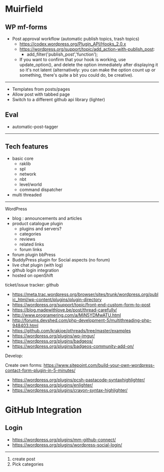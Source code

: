 # Muirfield


## WP mf-forms

- Post approval workflow (automatic publish topics, trash topics)
  - https://codex.wordpress.org/Plugin_API/Hooks_2.0.x
  - https://wordpress.org/support/topic/add_action-with-publish_post:
    - add_filter('publish_post','function');
  -  If you want to confirm that your hook is working, use update_option(), and delete the option immediately after displaying it so it's not latent (alternatively: you can make the option count up or something, there's quite a bit you could do, be creative).

* * *

- Templates from posts/pages
- Allow post with tabbed page
- Switch to a different github api library (lighter)

## Eval

- automatic-post-tagger

* * *

## Tech features

- basic core
   - raklib
   - spl
   - network
   - nbt
   - level/world
   - command dispatcher
- multi threaded

* * *

WordPress

  - blog : announcements and articles
  - product catalogue plugin
     - plugins and servers?
     - categories
     - reviews
     - related links
     - forum links
  - forum plugin bbPress
  - BuddyPress plugin for Social aspects (no forum)
  - live chat plugin (with log)
  - github login integration
  - hosted on openShift

ticket/issue tracker: github

- https://meta.trac.wordpress.org/browser/sites/trunk/wordpress.org/public_html/wp-content/plugins/plugin-directory
- https://wordpress.org/support/topic/front-end-custom-form-to-post
- https://blog.madewithlove.be/post/thread-carefully/
- http://www.programering.com/a/MjN5YDMwATU.html
- http://forums.devshed.com/php-development-5/multithreading-php-948403.html
- https://github.com/krakjoe/pthreads/tree/master/examples
-  https://wordpress.org/plugins/wp-imgur/
- https://wordpress.org/plugins/badgeos/
- https://wordpress.org/plugins/badgeos-community-add-on/

Develop:

Create own forms: https://www.sitepoint.com/build-your-own-wordpress-contact-form-plugin-in-5-minutes/

- https://wordpress.org/plugins/pcsh-pastacode-syntaxhighlighter/
- https://wordpress.org/plugins/enlighter/
- https://wordpress.org/plugins/crayon-syntax-highlighter/


# GitHub Integration

## Login

- https://wordpress.org/plugins/mm-github-connect/
- https://wordpress.org/plugins/wordpress-social-login/

* * *


1. create post
2. Pick categories 
